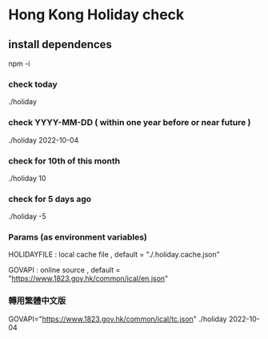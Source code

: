 # Hong Kong Holiday check 

## install dependences
npm -i 

### check today 
./holiday 

### check YYYY-MM-DD ( within one year before or near future )  
./holiday 2022-10-04

### check for 10th of this month
./holiday 10

### check for 5 days ago
./holiday -5

### Params (as environment variables) 

HOLIDAYFILE : local cache file , default = "./.holiday.cache.json"

GOVAPI : online source , default = "https://www.1823.gov.hk/common/ical/en.json"

### 轉用繁體中文版
GOVAPI="https://www.1823.gov.hk/common/ical/tc.json" ./holiday 2022-10-04

